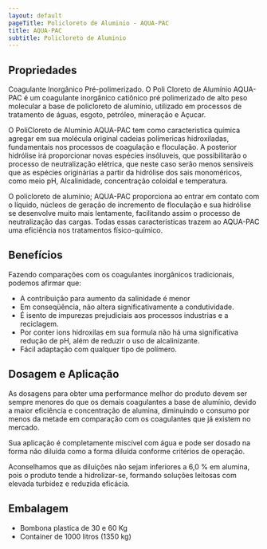 ```yaml
---
layout: default
pageTitle: Policloreto de Aluminio - AQUA-PAC
title: AQUA-PAC
subtitle: Policloreto de Aluminio
---
```


## Propriedades
Coagulante Inorgânico Pré-polimerizado.
O Poli Cloreto de Alumínio AQUA-PAC é um coagulante inorgânico catiônico pré polimerizado de alto peso molecular a base de policloreto de alumínio, utilizado em processos de tratamento de águas, esgoto, petróleo, mineração e Açucar.

O PoliCloreto de Alumínio AQUA-PAC tem como caracteristica química agregar em sua molécula original cadeias polímericas hidroxiladas, fundamentais nos processos de coagulação e floculação. A posterior hidrólise irá proporcionar novas espécies insóluveis, que possibilitarão o processo de neutralização elétrica, que neste caso serão menos sensiveis que as espécies originárias a partir da hidrólise dos sais monoméricos, como meio pH, Alcalinidade, concentração coloidal e temperatura.

O policloreto de alumínio; AQUA-PAC proporciona ao entrar em contato com o líquido, núcleos de geração de incremento de floculação e sua hidrólise se desenvolve muito mais lentamente, facilitando assim o processo de neutralização das cargas. Todas essas caracteristicas trazem ao AQUA-PAC uma eficiência nos tratamentos físico-químico.

## Benefícios
Fazendo comparações com os coagulantes inorgânicos tradicionais, podemos afirmar que:

- A contribuição para aumento da salinidade é menor 
- Em conseqüência, não altera significativamente a condutividade. 
- É isento de impurezas prejudiciais aos processos industrias e a reciclagem. 
- Por conter ions hidroxilas em sua formula não há uma significativa redução de pH, além de reduzir o uso de alcalinizante. 
- Fácil adaptação com qualquer tipo de polímero.

## Dosagem e Aplicação

As dosagens para obter uma performance melhor do produto devem ser sempre menores do que os demais  coagulantes  a  base  de  alumínio,  devido a maior eficiência e concentração de alumina, diminuindo o consumo por menos da metade em comparação com os coagulantes que já existem no mercado.

Sua aplicação é completamente miscível com água e pode ser dosado na forma não diluída como a forma diluída conforme critérios de operação.

Aconselhamos que as diluições não sejam inferiores a 6,0  % em alumina, pois o produto tende a hidrolizar-se, formando soluções leitosas com elevada turbidez e reduzida eficácia. 

## Embalagem

- Bombona plastica de 30 e 60 Kg
- Container de 1000 litros (1350 kg)



